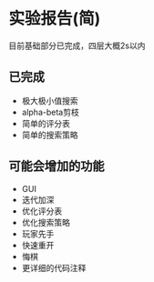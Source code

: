 
# 实验报告(简)

目前基础部分已完成，四层大概2s以内

## 已完成

* 极大极小值搜索
* alpha-beta剪枝
* 简单的评分表
* 简单的搜索策略

## 可能会增加的功能

* GUI
* 迭代加深
* 优化评分表
* 优化搜索策略
* 玩家先手
* 快速重开
* 悔棋
* 更详细的代码注释
